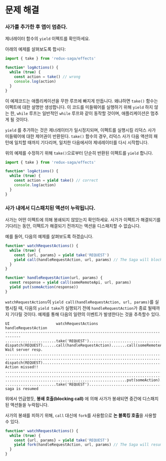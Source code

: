 # 문제 해결

### 사가를 추가한 후 앱이 멈춘다.

제너레이터 함수의 `yield` 이펙트를 확인하세요.

아래의 예제를 살펴보도록 합시다:

```js
import { take } from 'redux-saga/effects'

function* logActions() {
  while (true) {
    const action = take() // wrong
    console.log(action)
  }
}
```

이 예제코드는 애플리케이션을 무한 루프에 빠지게 만듭니다. 왜냐하면 `take()` 함수는 이펙트에 대한 설명만 생성합니다. 이 코드를 미들웨어를 실행하기 위해 `yield` 하지 않는 한, `while` 루프는 일반적인 `while` 루프와 같이 동작할 것이며, 애플리케이션은 멈추게 될 것이다.

<!-- It will put the application into an infinite loop because `take()` only creates a description of the effect. Unless you `yield` it for the middleware to execute, the `while` loop will behave like a regular `while` loop, and freeze your application. -->

`yield` 를 추가하는 것은 제너레이터가 일시정지되며, 이펙트를 실행시킬 리덕스 사가 미들웨어에 대한 제어권이 반환된다. `take()` 함수의 경우, 리덕스 사가 다음 액션의 패턴에 일치할 때까지 기다리며, 일치한 다음에서야 제네레이터를 다시 시작합니다.
 
<!-- Adding `yield` will pause the generator and return control to the Redux Saga middleware which will execute the effect. In case of `take()`, Redux Saga will wait for the next action matching the pattern, and only then will resume the generator. -->

위의 예제를 수정하기 위해 `take()`으로부터 단순히 반환된 이펙트를 `yield` 합니다.

<!-- To fix the example above, simply `yield` the effect returned by `take()`: -->

```js
import { take } from 'redux-saga/effects'

function* logActions() {
  while (true) {
    const action = yield take() // correct
    console.log(action)
  }
}
```

### 사가 내에서 디스패치된 액션이 누락됩니다.

<!-- ### My Saga is missing dispatched actions -->

사가는 어떤 이펙트에 의해 봉쇄되지 않았는지 확인하세요. 사가가 이펙트가 해결되기를 기다리는 동안, 이펙트가 해결되기 전까지는 액션을 디스패치할 수 없습니다.

<!-- Make sure the Saga is not blocked on some effect. When a Saga is waiting for an Effect to resolve, it will not be able to take dispatched actions until the Effect is resolved. -->

예를 들어, 다음의 예제를 살펴보도록 하겠습니다.

<!-- For example, consider this example -->

```javascript
function* watchRequestActions() {
  while (true) {
    const {url, params} = yield take('REQUEST')
    yield call(handleRequestAction, url, params) // The Saga will block here
  }
}

function* handleRequestAction(url, params) {
  const response = yield call(someRemoteApi, url, params)
  yield put(someAction(response))
}
```

`watchRequestActions`이 `yield call(handleRequestAction, url, params)`를 실행시킬 때, 다음의 `yield take`가 실행되기 전에 `handleRequestAction`가 종료 될때까지 기다릴 것이다. 예제를 통해 다음의 일련의 이벤트가 발생한다는 것을 추측할수 있다.

<!-- When `watchRequestActions` performs `yield call(handleRequestAction, url, params),` it'll wait for `handleRequestAction` until it terminates an returns before continuing on the next `yield take`. For example suppose we have this sequence of events -->

```
UI                     watchRequestActions             handleRequestAction
-----------------------------------------------------------------------------
.......................take('REQUEST').......................................
dispatch(REQUEST)......call(handleRequestAction).......call(someRemoteApi)... Wait server resp.
.............................................................................
.............................................................................
dispatch(REQUEST)............................................................ Action missed!!
.............................................................................
.............................................................................
.......................................................put(someAction).......
.......................take('REQUEST')....................................... saga is resumed
```

위에서 언급했듯, **봉쇄 호출(blocking call)** 에 의해 사가가 봉쇄되면 중간에 디스패치된 액션들을 누락됩니다. 

<!-- As illustrated above, when a Saga is blocked on a **blocking call** then it will miss
all the actions dispatched in-between. -->

사가의 봉쇄를 피하기 위해, `call` 대신에 `fork`를 사용함으로 **논 블록킹 호출**을 사용할 수 있다.  

<!-- To avoid blocking the Saga, you can use a **non-blocking call** using `fork` instead of `call` -->

```javascript
function* watchRequestActions() {
  while (true) {
    const {url, params} = yield take('REQUEST')
    yield fork(handleRequestAction, url, params) // The Saga will resume immediately
  }
}
```
